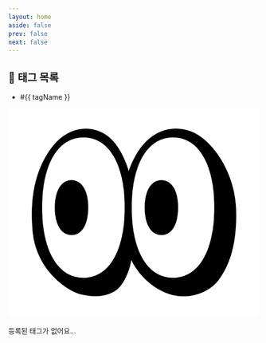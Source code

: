 ```yaml
---
layout: home
aside: false
prev: false
next: false
---
```


<script setup>
import { data as tags } from './tags.data.js'
</script>

<section>
  <h1 class="mt-12 mb-8 !text-3xl font-bold">🔖 태그 목록</h1>
  <ul v-if="Object.keys(tags).length" class="grid grid-cols-1 gap-4 !px-0 !list-none sm:grid-cols-2 lg:grid-cols-3">
    <li v-for="tagName in Object.keys(tags).sort()">
      <a :href="`./${tagName}`" class="flex items-center gap-x-1 !text-inherit !no-underline">
        <span class="text-lg font-bold">#{{ tagName }}</span>
        <Badge type="info" :text="tags[tagName].length || 0" class="translate-y-0" />
      </a>
    </li>
  </ul>
  <div v-else class="pt-28 text-center">
    <img src="./eyes.png" class="w-80 mx-auto opacity-85 dark:opacity-100" />
    <p class="!mt-10 !mb-60 text-xl font-semibold">등록된 태그가 없어요...</p>
  </div>
</section>

